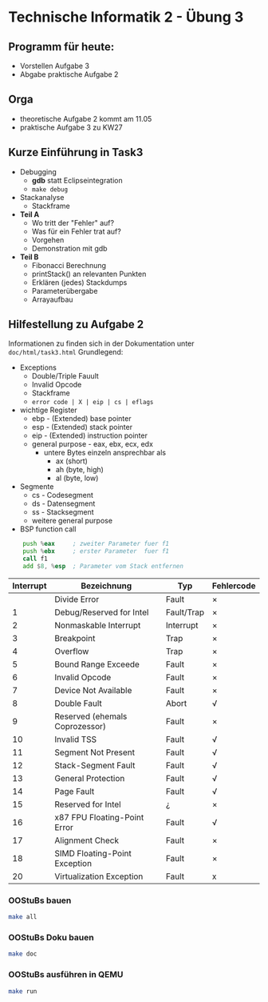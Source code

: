 # Technische Informatik 2 - Übung 3

## Programm für heute:

* Vorstellen Aufgabe 3
* Abgabe praktische Aufgabe 2

## Orga

* theoretische Aufgabe 2 kommt am 11.05
* praktische Aufgabe 3 zu KW27

## Kurze Einführung in Task3

- Debugging
	- **gdb** statt Eclipseintegration
	- `make debug`
- Stackanalyse
	- Stackframe
- **Teil A**
	- Wo tritt der "Fehler" auf?
	- Was für ein Fehler trat auf?
	- Vorgehen
	- Demonstration mit gdb
- **Teil B**
	- Fibonacci Berechnung
	- printStack() an relevanten Punkten
	- Erklären (jedes) Stackdumps
	- Parameterübergabe
	- Arrayaufbau 

## Hilfestellung zu Aufgabe 2

Informationen zu finden sich in der Dokumentation unter `doc/html/task3.html`
Grundlegend:
- Exceptions
	- Double/Triple Fauult
	- Invalid Opcode
	- Stackframe
	- `error code | X | eip | cs | eflags`
- wichtige Register
	- ebp - (Extended) base pointer
	- esp - (Extended) stack pointer
	- eip - (Extended) instruction pointer
	- general purpose - eax, ebx, ecx, edx
		- untere Bytes einzeln ansprechbar als
			- ax (short)
			- ah (byte, high)
			- al (byte, low)
- Segmente
	- cs - Codesegment
	- ds - Datensegment
	- ss - Stacksegment
	- weitere general purpose
- BSP function call
```asm
	push %eax     ; zweiter Parameter fuer f1
    push %ebx     ; erster Parameter  fuer f1
    call f1
    add $8, %esp  ; Parameter vom Stack entfernen
```


|Interrupt  |	Bezeichnung 				|	Typ 	|	Fehlercode  |
|-----------|-------------------------------|-----------|---------------|
|			| Divide Error 					| Fault		| ×				|
|1			| Debug/Reserved for Intel 		| Fault/Trap| ×				|
|2			| Nonmaskable Interrupt 		| Interrupt | ×				|
|3			| Breakpoint 					| Trap		| ×				|
|4			| Overflow 						| Trap		| ×				|
|5			| Bound Range Exceede			| Fault 	| ×				|
|6			| Invalid Opcode 				| Fault 	| ×				|
|7			| Device Not Available 			| Fault 	| ×				|
|8			| Double Fault 					| Abort 	| √				|
|9			| Reserved (ehemals Coprozessor)| Fault 	| ×				|
|10			| Invalid TSS 					| Fault 	| √				|
|11			| Segment Not Present 			| Fault 	| √				|
|12			| Stack-Segment Fault 			| Fault 	| √				|
|13			| General Protection 			| Fault 	| √				|
|14			| Page Fault 					| Fault 	| √				|
|15			| Reserved for Intel 			| ¿ 		| ×				|
|16			| x87 FPU Floating-Point Error 	| Fault 	| √				|
|17			| Alignment Check 				| Fault 	| ×				|
|18			| SIMD Floating-Point Exception | Fault 	| ×				|
|20			| Virtualization Exception 		| Fault 	| x 			|


### OOStuBs bauen

```sh
make all
```
### OOStuBs Doku bauen

```sh
make doc
```

### OOStuBs ausführen in QEMU
```sh
make run
```